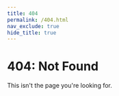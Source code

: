 ```yaml
---
title: 404
permalink: /404.html
nav_exclude: true
hide_title: true
---
```


# <span class="lnums">404</span>: Not Found

This isn't the page you're looking for.

